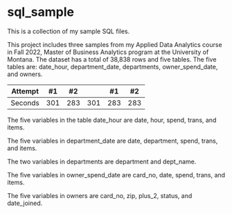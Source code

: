 # sql_sample
This is a collection of my sample SQL files.

This project includes three samples from my Applied Data Analytics course in Fall 2022, Master of Business Analytics program at the University of Montana. The dataset has a total of 38,838 rows and five tables. The five tables are: date_hour, department_date, departments, owner_spend_date, and owners. 

| Attempt | #1    | #2    |       | #1    | #2    | 
| :---:   | :---: | :---: | :---: | :---: | :---: |    
| Seconds | 301   | 283   | 301   | 283   | 283   |
The five variables in the table date_hour are date, hour, spend, trans, and items. 

The five variables in department_date are date, department, spend, trans, and items.

The two variables in departments are department and dept_name.

The five variables in owner_spend_date are card_no, date, spend, trans, and items.

The five variables in owners are card_no, zip, plus_2, status, and date_joined. 
